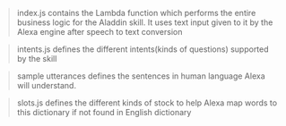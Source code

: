 > index.js contains the Lambda function which performs the entire business logic for the
Aladdin skill. It uses text input given to it by the Alexa engine after speech to text
conversion

>intents.js defines the different intents(kinds of questions) supported by the skill

>sample utterances defines the sentences in human language Alexa will understand.

> slots.js defines the different kinds of stock to help Alexa map words to this dictionary 
if not found in English dictionary
